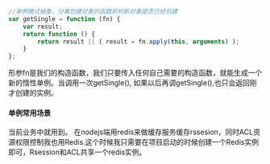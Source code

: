 ```js
//单例模式抽象，分离创建对象的函数和判断对象是否已经创建
var getSingle = function (fn) {
    var result;
    return function () {
        return result || ( result = fn.apply(this, arguments) );
    }
};
```
形参fn是我们的构造函数，我们只要传入任何自己需要的构造函数，就能生成一个新的惰性单例。当调用一次getSingle(), 如果以后再调getSingle(),也只会返回刚才创建的实例。

#### 单例常用场景
当前业务中就用到。 在nodejs端用redis来做缓存服务缓存rssesion，同时ACL资源权限控制我也用Redis.这个时候我只需要在项目启动的时候创建一个Redis实例即可，Rsession和ACL共享一个redis实例。
